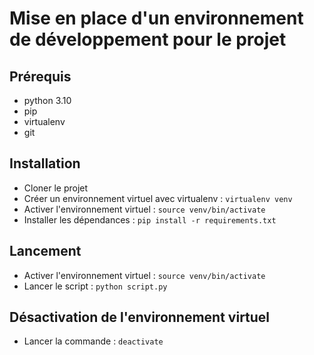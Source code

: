 
# Mise en place d'un environnement de développement pour le projet

## Prérequis
- python 3.10
- pip
- virtualenv
- git

## Installation
- Cloner le projet
- Créer un environnement virtuel avec virtualenv : `virtualenv venv`
- Activer l'environnement virtuel : `source venv/bin/activate`
- Installer les dépendances : `pip install -r requirements.txt`
  

## Lancement
- Activer l'environnement virtuel : `source venv/bin/activate`
- Lancer le script : `python script.py`

## Désactivation de l'environnement virtuel
- Lancer la commande : `deactivate`
